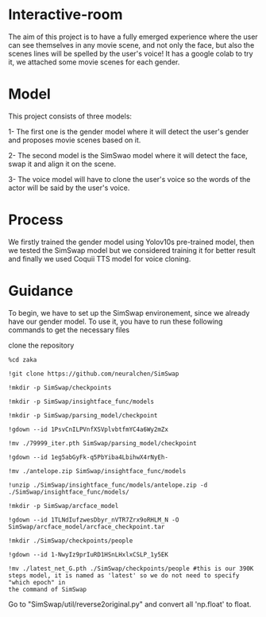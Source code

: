 # Interactive-room
The aim of this project is to have a fully emerged experience where the user can see themselves in  any movie scene, and not only the face, but also the scenes lines will be spelled by the user's voice! It has a google colab to try it, we attached some movie scenes for each gender.


# Model
This project consists of three models:

1- The first one is the gender model where it will detect the user's gender and proposes movie scenes based on it.

2- The second model is the SimSwao model where it will detect the face, swap it and align it on the scene.

3- The voice model will have to clone the user's voice so the words of the actor will be said by the user's voice.

# Process
We firstly trained the gender model using Yolov10s pre-trained model, then we tested the SimSwap model but we considered training it for better result and finally we used Coquii TTS model for voice cloning.

# Guidance
To begin, we have to set up the SimSwap environement, since we already have our gender model. To use it, you have to run these following commands to get the necessary files

clone the repository

```
%cd zaka
```
```
!git clone https://github.com/neuralchen/SimSwap 
```
```
!mkdir -p SimSwap/checkpoints
```
```
!mkdir -p SimSwap/insightface_func/models
```
```
!mkdir -p SimSwap/parsing_model/checkpoint
```
```
!gdown --id 1PsvCnILPVnfXSVplvbtfmYC4a6Wy2mZx
```
```
!mv ./79999_iter.pth SimSwap/parsing_model/checkpoint
```
```
!gdown --id 1eg5abGyFk-q5PbYiba4LbihwX4rNyEh-
```
```
!mv ./antelope.zip SimSwap/insightface_func/models
```
```
!unzip ./SimSwap/insightface_func/models/antelope.zip -d ./SimSwap/insightface_func/models/
```
```
!mkdir -p SimSwap/arcface_model
```
```
!gdown --id 1TLNdIufzwesDbyr_nVTR7Zrx9oRHLM_N -O SimSwap/arcface_model/arcface_checkpoint.tar
```
```
!mkdir ./SimSwap/checkpoints/people
```
```
!gdown --id 1-NwyIz9prIuRD1HSnLHxlxCSLP_1y5EK
```
```
!mv ./latest_net_G.pth ./SimSwap/checkpoints/people #this is our 390K steps model, it is named as 'latest' so we do not need to specify "which epoch" in
the command of SimSwap
```
Go to "SimSwap/util/reverse2original.py" and convert all 'np.float' to float.
